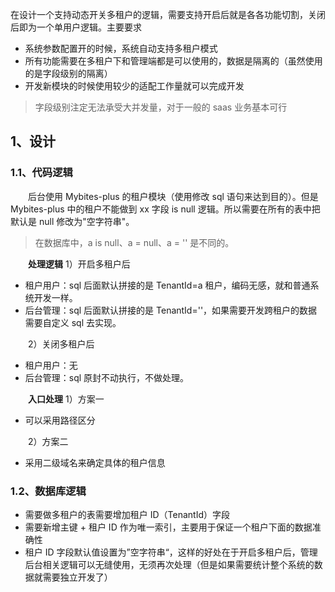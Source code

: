 在设计一个支持动态开关多租户的逻辑，需要支持开启后就是各各功能切割，关闭后即为一个单用户逻辑。主要要求

* 系统参数配置开的时候，系统自动支持多租户模式
* 所有功能需要在多租户下和管理端都是可以使用的，数据是隔离的（虽然使用的是字段级别的隔离）
* 开发新模块的时候使用较少的适配工作量就可以完成开发

> 字段级别注定无法承受大并发量，对于一般的 saas 业务基本可行
>

## 1、设计

### 1.1、代码逻辑

　　后台使用 Mybites-plus 的租户模块（使用修改 sql 语句来达到目的）。但是 Mybites-plus 中的租户不能做到 xx 字段 is null 逻辑。所以需要在所有的表中把默认是 null 修改为"空字符串"。

> 在数据库中，a is null、a = null、a = '' 是不同的。
>

　　**处理逻辑**
1）开启多租户后

* 租户用户：sql 后面默认拼接的是 TenantId=a 租户，编码无感，就和普通系统开发一样。
* 后台管理：sql 后面默认拼接的是 TenantId=''，如果需要开发跨租户的数据需要自定义 sql 去实现。

　　2）关闭多租户后

* 租户用户：无
* 后台管理：sql 原封不动执行，不做处理。

　　**入口处理**
1）方案一

* 可以采用路径区分

　　2）方案二

* 采用二级域名来确定具体的租户信息

### 1.2、数据库逻辑

* 需要做多租户的表需要增加租户 ID（TenantId）字段
* 需要新增主键 + 租户 ID 作为唯一索引，主要用于保证一个租户下面的数据准确性
* 租户 ID 字段默认值设置为”空字符串“，这样的好处在于开启多租户后，管理后台相关逻辑可以无缝使用，无须再次处理（但是如果需要统计整个系统的数据就需要独立开发了）
